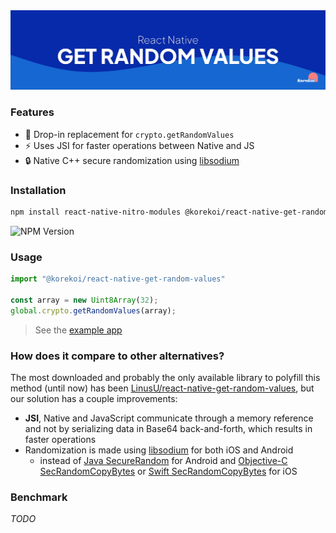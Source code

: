<a>
  <picture>
    <img alt="@kore-koi/react-native-get-random-values" src=".github/assets/banner.svg"/>
  </picture>
</a>

### Features

- 🫳 Drop-in replacement for `crypto.getRandomValues`
- ⚡ Uses JSI for faster operations  between Native and JS
- 🔒 Native C++ secure randomization using [libsodium](https://github.com/jedisct1/libsodium)

### Installation

```sh
npm install react-native-nitro-modules @korekoi/react-native-get-random-values
```

![NPM Version](https://img.shields.io/npm/v/@korekoi/react-native-get-random-values?color=blue&style=flat-square)

### Usage

```typescript
import "@korekoi/react-native-get-random-values"

const array = new Uint8Array(32);
global.crypto.getRandomValues(array);
```


> See the [example app](./example/)

### How does it compare to other alternatives?

The most downloaded and probably the only available library to polyfill this method (until now) has been [LinusU/react-native-get-random-values](https://github.com/LinusU/react-native-get-random-values), but our solution has a couple improvements:

- **JSI**, Native and JavaScript communicate through a memory reference and not by serializing data in Base64 back-and-forth, which results in faster operations
- Randomization is made using [libsodium](https://github.com/jedisct1/libsodium) for both iOS and Android
  - instead of [Java SecureRandom](https://docs.oracle.com/javase/8/docs/api/java/security/SecureRandom.html) for Android and [Objective-C SecRandomCopyBytes](https://developer.apple.com/documentation/security/secrandomcopybytes(_:_:_:)?language=objc) or [Swift SecRandomCopyBytes](https://developer.apple.com/documentation/security/secrandomcopybytes(_:_:_:)) for iOS

### Benchmark

_TODO_
